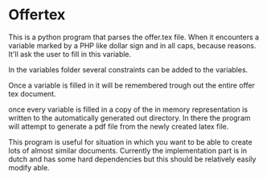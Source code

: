 # Offertex

This is a python program that parses the offer.tex file.
When it encounters a variable marked by a PHP like dollar sign and in
all caps, because reasons. It'll ask the user to fill in this variable.

In the variables folder several constraints can be added to the variables.

Once a variable is filled in it will be remembered trough out the entire offer
tex document.

once every variable is filled in a copy of the in memory representation is written
to the automatically generated out directory.
In there the program will attempt to generate a pdf file from the newly created
latex file.

This program is useful for situation in which you want to be able to create lots
of almost similar documents. Currently the implementation part is in dutch
and has some hard dependencies but this should be relatively easily modify able.
